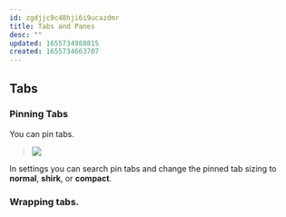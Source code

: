 ```yaml
---
id: zgdjjc9c48hji6i9ucazdmr
title: Tabs and Panes
desc: ""
updated: 1655734988815
created: 1655734663707
---
```


## Tabs

### Pinning Tabs

You can pin tabs.

> ![](/assets/images/2022-06-20-09-22-42.png)

In settings you can search pin tabs and change the pinned tab sizing to **normal**, **shirk**, or **compact**.

### Wrapping tabs.
